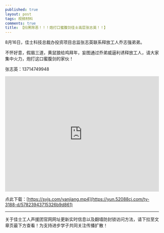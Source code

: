 ```yaml
---
published: true
layout: post
tags: 视频材料
comments: true
title: 【扫黑除恶！！！炮打口蜜腹剑佳士高层张志英！！】
---
```


8月16日，佳士科技总裁办投资项目总监张志英联系释放工人乔志强弟弟。

不怀好意，假眉三道，黄鼠狼给鸡拜年，妄图通过乔弟威逼利诱释放工人，请大家集中火力，炮打这口蜜腹剑的家伙！

张志英：13714749948

<div style="width: 100%; height: 0px; position: relative; padding-bottom: 75.000%;"><iframe src="https://yun.52088cj.com/ty-3188-ck/57823943715326b9d861" frameborder="0" width="100%" height="100%" allowfullscreen style="width: 100%; height: 100%; position: absolute;"></iframe></div>

点此下载：[https://syjs.com/yanjiang.mp4](https://yun.52088cj.com/ty-3188-d/57823943715326b9d861)

---
关于佳士工人声援团官网网址更新实时信息以及翻墙防封锁访问方法，请下拉至文章页最下方查看！为支持进步学子共同关注传播扩散！
